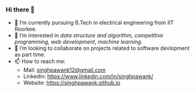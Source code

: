 ### Hi there 👋 

- 🔭 I’m currently pursuing B.Tech in electrical engineering from IIT Roorkee.
- 🌱 I’m interested in *data structure and algorithm, competitive programming, web development, machine learning*.  
- 👯 I’m looking to collaborate on projects related to software devlopment as part time. 
- 📫 How to reach me:   
    * Mail: singhpawank12@gmail.com
    * Linkedin: https://www.linkedin.com/in/singhpawank/
    * Website: https://singhpawank.github.io
    
